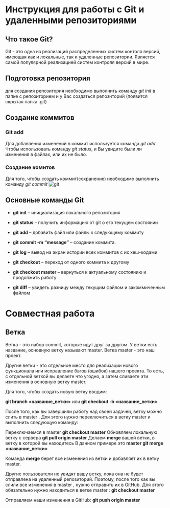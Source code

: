 # Инструкция для работы с Git и удаленными репозиториями

## Что такое Git?

Git - это одна из реализаций распределенных систем контоля версий, имеющая как и локальные, так и удаленные репозитории. Является самой популярной реализацией систем контроля версий в мире.
## Подготовка репозитория 
для создания репозитория необходимо выполнить команду *git init* в папке с репозиторием и у Вас создаться репозиторий (появится скрытая папка .git)

## Создание коммитов

### Git add
Для добавления изменений в коммит используется команда *git add*. Чтобы использовать команду *git status*, и Вы увидите были ли изменения в файлах, или их не было.

### Создание комитов
Для того, чтобы создать коммит(сохранение) необходимо выполнить команду *git commit* ![git](gitcommit.jpg)

## Основные команды Git
+ **git init** – инициализация локального репозитория

+ **git status** – получить информацию от git о его текущем состоянии
+ **git add** – добавить файл или файлы к следующему коммиту
+ **git commit -m “message”** – создание коммита.
+ **git log** – вывод на экран истории всех коммитов с их хеш-кодами
+ **git checkout** – переход от одного коммита к другому
+ **git checkout master** – вернуться к актуальному состоянию и продолжить работу
+ **git diff** – увидеть разницу между текущим файлом и закоммиченным файлом

# Совместная работа
## Ветка
Ветка - это набор commit, которые идут друг за другом. У ветки есть название, основную ветку называют master. Ветка master - это наш проект.

Другие ветки - это отдельное место для реализации нового функционала или исправление багов (ошибок) нашего проекта. То есть, с отдельной веткой вы делаете что угодно, а затем сливаете эти изменения в основную ветку master.

Для того, чтобы создать новую ветку вводим:

**git branch <название_ветки>** или **git checkout -b <название_ветки>**

После того, как вы завершили работу над своей задачей, ветку можно слить в master . Для этого нужно переключиться в ветку master и выполнить следующую команду:

Переключаемся в master **git checkout master** Обновляем локальную ветку с сервера **git pull origin master**
Делаем **merge** вашей ветки, в ветку в которой вы находитесь В данном примере это **master git merge <название_ветки>**

Команда **merge** берет все изменения из ветки и добавляет их в ветку master.

Другие пользователи не увидят вашу ветку, пока она не будет отправлена на удаленный репозиторий. Поэтому, после того как вы слили все изменения в master , нужно отправить их в GitHub. Для этого обязательно нужно находиться в ветке master : **git checkout master**

Отправляем наши изменения в GitHub:
**git push origin master**

